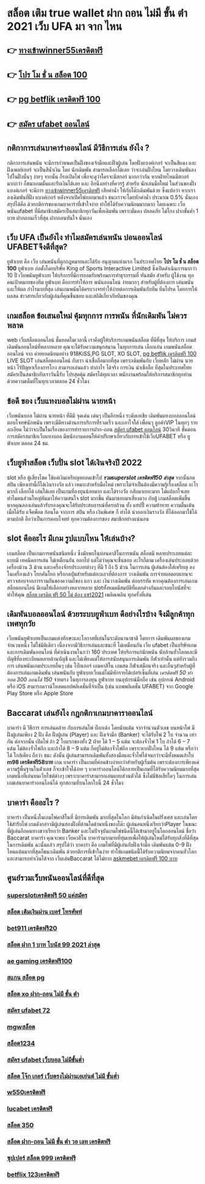 # สล็อต เติม true wallet ฝาก ถอน ไม่มี ขั้น ต่ํา 2021 เว็บ UFA มา จาก ไหน

## 👉 [ทางเข้าwinner55เครดิตฟรี](https://www.ufaeat.com/regis-ufabet-master-free/)
## 👉 [โปร โม ชั่ น สล็อต 100](https://www.ufaeat.com/)
## 👉 [pg betflik เครดิตฟรี 100](https://www.ufaeat.com/register/)
## 👉 [สมัคร ufabet ออนไลน์](https://www.ufaeat.com/ทางเข้ายูฟ่าเบท-ufabet/)

## กติกาการเล่นบาคาร่าออนไลน์ มีวิธีการเล่น ยังไง ?

กติกาการเล่นพนัน  จะมีการกำหนดเป็นฝั่งของเจ้ามือและฝั่งผู้เล่น โดยฝั่งแบงค์เกอร์ จะเป็นสีแดง และฝั่งเพลย์เยอร์ จะเป็นสีน้ำเงิน โดย นักเดิมพัน  สามารถเลือกได้เลย ว่าจะเล่นฝั่งไหน โดยวางเดิมพันลงไปในฝั่งนั้นๆ ง่ายๆ จากนั้น ก็รอเปิดไพ่ เพื่อจะดูว่าใครจะมีสกอร์ มากกว่ากัน หากฝ่ายไหนมีสกอร์ มากกว่า ก็ชนะเกมนั้นและรับเงินได้เลย และ  อีกนึ่งอย่างที่ควรรู้ สำหรับ นักเล่นมือใหม่ ในส่วนของฝั่ง แบงค์เกอร์ จะมีการ [ทางเข้าwinner55เครดิตฟรี](https://www.ufaeat.com/) เสียค่าน้ำ ให้กับโต๊ะเดิมพันด้วย ซึ่งแปลว่า หากเราลงเดิมพันที่ฝั่ง แบงค์เกอร์ หลังจากเปิดไพ่ออกมาแล้ว ชนะเราจะโดยหักค่าน้ำ ประมาณ 0.5% นั่นเอง  สรุปได้คือ ด้วยกติการของเกมบาคาร่าที่เข้าใจง่าย ทำให้ได้รับความนิยมมากมาก โดยเฉพาะ เว็บพนันufabet  ที่มีสมาชิกสมัครเป็นสมาชิกทุกวันเพื่อเดิมพัน เพราะมั่นคง ปลอดภัย ไม่โกง ฝากขั้นต่ำ 1 บาท  ฝากถอนเร็วที่สุด ฝากถอนทันใจ นั่นเอง

## เว็บ UFA เป็นยังไง ทำไมสมัครเล่นพนัน บ่อนออนไลน์ UFABETจึงดีที่สุด?

 ยูฟ่าเบท คือ  เว็บ  เล่นพนันที่ถูกกฎหมายและได้รับ อนุญาตแห่งแรก  ในประเทศไทย **โปร โม ชั่ น สล็อต 100** ยูฟ่าเบท  ก่อตั้งโดยบริษัท King of Sports Interactive Limited ซึ่งเปิดดำเนินการมากว่า 10 ปี เว็บพนันยูฟ่าเบท ให้บริการที่มีการยอมรับพร้อมการทำธุรกรรมที่ ทันสมัย สำหรับ ผู้ใช้งาน ทุกคนเป้าหมายของทีม ยูฟ่าเบท คือการทำให้การ พนันออนไลน์ ง่ายมากๆ สำหรับผู้ที่ต้องการ เล่นพนันและให้ผล กำไรมากที่สุด เล่นเกมพนันได้ครบวงจรทำให้ง่ายต่อการเดิมพันกับทีม ทีมโปรด โดยการให้ผลสด ข่าวสารเกี่ยวกับผู้เล่นที่คุณชื่นชอบ และสถิติเกี่ยวกับทีมของคุณ


##  เกมสล็อต  ข้อเสนอใหม่  คุ้มทุกการ การพนัน ที่นักเดิมพัน ไม่ควรพลาด

 web  เว็บสล็อตออนไลน์ ชั้นยอดในเวลานี้ เราคือผู้ให้บริการเกมพนันสล็อต ที่ดีที่สุด   ให้บริการ  เกมส์เดิมพันออนไลน์ที่หลากหลาย คุณจะได้รับความสนุกสนาน ในทุกการเล่น เลือกเล่น เกมพนันสล็อตออนไลน์ จาก ค่ายยอดนิยมอย่าง 918KiSS,PG SLOT, XO SLOT, [pg betflik เครดิตฟรี 100](https://www.ufaeat.com/ทางเข้ายูฟ่าเบท-ufabet/) LIVE SLOT เล่นสล็อตออนไลน์ กับเรา  น่าเชื่อถือมากที่สุด เพราะเดิมพันกับ เว็บหลัก ไม่ผ่าน นายหน้า ไร้ปัญหาเรื่องการโกง  สามารถเล่นแล้ว ทำกำไร ได้จริง การเงิน น่าเชือถือ ที่สุดในประเทศไทย สมัครเป็นสมาชิกกับเราวันนี้รับ  โปรสุดคุ้ม สมัครได้ทุกเวลา พนักงานพร้อมให้บริการสมาชิกทุกท่านด้วยความเต็มที่ในทุกเวลาตลอด 24 ชั่วโมง


##  ข้อดี ของ เว็บแทงบอลไม่ผ่าน นายหน้า 

 เว็บพนันบอล  ไม่ผ่าน นายหน้า  ที่ดีมี จุดเด่น เด่นๆ เป็นอีกหนึ่ง ระดับเอเชีย เดิมพันแทงบอลออนไลน์ ตอบโจทษ์นักพนัน เพราะมีดีทางด้านการบริการที่รวดเร็ว และเอาใจใส่ เพื่อนๆ ลูกค้าVIP  ในทุกๆ รายละเอียด ไม่ว่าจะเป็นในเรื่องของการทำรายการฝาก-ถอน [สมัคร ufabet ออนไลน์](https://www.ufaeat.com/credit-free-50/) 30วินาที  ขั้นตอนการสมัครสมาชิกเว็บแทงบอล    มีพนักงานคอนให้คำปรึกษาเกี่ยวกับการเข้าใช้เว็บUFABET หรือ ยูฟ่าเบท ตลอด 24 ชม.


## เว็บยูฟ่าสล็อต  เว็บปั่น slot ได้เงินจริงปี 2022

 slot หรือ ตู้เสี่ยงโชค ใช้แค่เงินเหรียญหยอดเข้าไป ***รวมsuperslot เครดิตฟรี50 ล่าสุด*** จากนั้นกด   สปิน  เพียงเท่านี้ก็ได้เงินรางวัล แล้ว เหมาะสำหรับมือใหม่  เพราะไม่จำเป็นต้องมีความรู้เรื่องสล็อต อะไรมากก็ เลือกได้ เล่นได้เลย เป็นเกมที่ลงทุนน้อยมาก และได้รางวัล กลับมาเยอะมาก ไม่แปลกใจเลยทำไมคนส่วนใหญ่หันมาให้ความสนใจ slot มากขึ้น หันมาชอบมาเสี่ยงดวง กับตู้  เกมสล็อตเพิ่มขึ้น หากคุณลองเล่นแล้วรับรองคุณจะได้รับประสบการณ์ที่ครบถ้วน ทั้ง แฮปปี้  ความท้าทาย ความตื่นเต้น เมื่อได้รับ แจ็คพ็อต ก้อนโต จากการ  สปิน หรือ เงินพิเศษ ก็ ทำได้  นำออกเงินรางวัล ที่ได้ออกมาใช้ได้ตามปกติ ถือว่าเป็นการตอบโจทย์ ทุกความต้องการของ สมาชิกอย่างแน่นอน 


##  slot  คืออะไร มีเกม รูปแบบไหน ให้เล่นบ้าง?

เกมสล็อต เป็นเกมการพนันชนิดหนึ่ง ซึ่งมักพบในบ่อนคาสิโนการพนัน สล็อตมี หลายประเภทแต่ละแบบมี เทคนิคการเล่น ไม่เหมือนกัน ออกไป แต่ไม่ว่าคุณจะชื่นชอบ อะไรก็ตาม เครื่องเล่นประกอบด้วยเครื่องม้วน 3 ม้วน และเครื่องจักรประเภทต่างๆ  ที่มี 1 ถึง 5 ม้วน ในการเล่น ผู้เล่นต้องใส่เหรียญ ลงในเครื่องแล้ว โยกคันโยก หรือกดปุ่มสำหรับแต่ละแถวที่ต้องการ วางเดิมพัน  การจ่ายผลตอบแทนจะ ตรวจสอบจากการรวมกันของความถี่ของ แถว และ เงินวางเดิมพัน ต่อบรรทัด  หากคุณต้องการเล่นเกม สล็อตออนไลน์ มีเกมให้เลือกอย่างหลากหลาย  slotทั้งหมดมีสมบัติที่แตกต่างกันและรอบโบนัสที่จะทำให้คุณ [สล็อต เครดิต ฟรี 50 ไม่ ต้อง แชร์2021](https://www.ufaeat.com/ufabet-master-login/) เพลิดเพลิน ทุกครั้งที่เล่น


##  เดิมพันบอลออนไลน์ ด้วยระบบยูฟ่าเบท ดีอย่างไรบ้าง จึงมีลูกค้าทุกเพศทุกวัย

 เว็บพนันยูฟ่าเบทเป็นเกมแห่งทักษะและโอกาสที่เล่นในระดับนานาชาติ โดยการ เดิมพันผลของเกมจำนวนหนึ่ง ไม่ใช่มิติเดียว เนื่องจากมีวิธีการเล่นและชนะที่ ไม่เหมือนกัน เว็บ ufabet เป็นบริษัทเกมและการเดิมพันออนไลน์ ที่ดำเนินงานในกว่า 160 ประเทศ ให้บริการแก่นักพนัน นับล้านทั่วโลกและมีบัญชีที่ลงทะเบียนหลายล้านบัญชี และไม่เพียงแต่ให้การสนับสนุนการเดิมพัน กีฬาเท่านั้น แต่ยังรวมถึงการ เล่นพนันเกมประเภทอื่นๆ เช่น โป๊กเกอร์ เกมคาสิโน เกมสด กีฬาเสมือนจริง และอื่นๆสำหรับผู้ที่ต้องการเล่นเกมเดิมพัน เล่นพนันกับ ยูฟ่าเบทเว็บแม่ไม่มีหักรายได้เปอร์เซ็นที่เล่น *เครดิตฟรี 50 ทำยอด 300 ถอนได้ 150*  จ่ายตรง ในทุการลงทุน  ยูฟ่าเบท  บนอุปกรณ์มือถือ เช่น อุปกรณ์ Android หรือ iOS สามารถดาวน์โหลดแอปพลิเคชั่นที่จำเป็น (เช่น แอพพลิเคชั่น UFABET) จาก Google Play Store หรือ Apple Store 


##  Baccarat  เล่นยังไง กฎกติกาเกมบาคาราออนไลน์

บาคาร่า มี  วิธีการ  การเล่นคล้าย กับการเล่นไพ่ ป๊อกเด้ง โดยนับแต้ม จากจำนวนตัวเลข บนหน้าไพ่ มีฝั่งผู้เล่นเพียง 2 ฝั่ง คือ ฝั่งผู้เล่น (Player)  และ ฝั่งเจ้ามือ (Banker) จะได้รับไพ่ 2 ใบ จำนวน เท่ากัน  ต่อจากนั้น  เปิดไพ่ ถ้า 2 ใบแรกของทั้ง 2 ฝ่าย ได้ 1 – 5 แต้ม จะต้องจั่วไพ่ 1 ใบ ถ้าได้ 6 – 7 แต้ม ไม่ต้องจั่วไพ่อีก  และถ้าได้ 8 – 9 แต้ม ก็อยู่ไม่ต้องจั่วไพ่อีก เพราะหากฝั่งไหน ได้ 9 แต้ม หรือว่าได้ ใกล้เคียง ถือว่า ชนะ ดังนั้น ผู้เล่นสามารถเดิมพันทั้งสองมือและจั่วไพ่ได้จนกว่าจะมีทั้งหมดเก้าใบ   **m98 เครดิตฟรี58บาท** เกม บาคาร่า  เป็นเกมที่ค่อนข้างง่ายกว่าสำหรับผู้เริ่มต้น เพราะต้องการเพียงแค่ความรู้พื้นฐานในตัวเลข ก็จะเข้าใจได้ง่าย ๆ บาคาร่าออนไลน์ได้กลายเป็นเกมที่ได้รับความนิยมมากที่สุดเกมหนึ่งที่เล่นบนเว็บไซต์ต่างๆ เพราะบาคาร่าสามารถเล่นแบบส่วนตัวได้ ซึ่งไม่มีข้อเสียใดๆ ในการเล่นเกมเล่นบาคาร่าออนไลน์ได้  ทุกสถานที่บนโลกใบนี้  24 ชั่วโมง


## บาคาร่า คืออะไร ? 

บาคาร่า เป็นหนึ่งในเกมไพ่คาสิโนที่  มีการเดิมพัน มากที่สุดในโลก มีต้นกำเนิดในฝรั่งเศส และเล่นโดยใช้สำรับไพ่ เกมดังกล่าวมีผู้เล่นสองฝั่งที่ด้านใดด้านหนึ่งของโต๊ะ ผู้เล่นคนหนึ่งเรียกว่าPlayer  ในขณะที่ผู้เล่นอีกคนทางขวาเรียกว่า  Banker และในปัจจุบันเกมไพ่ชนิดนี้ได้เข้ามาอยู่ในโลกออนไลน์ ชื่อว่า  Baccarat บาคาร่า  คุณจะพบ เว็บคาสิโน บาคาร่ามากมายที่ทุ่มเทเพื่อให้ผู้เล่นใหม่ได้รับทุกสิ่งที่ดีที่สุดในการเดิมพัน  ฉะนั้นแล้ว สรุปได้ว่า บาคาร่า คือ เกมไพ่ที่มีผู้เล่นกับฝั่งเจ้ามือ เดิมพันแต้ม 0-9 ฝั่งไหนแต้มมากที่สุดก็ชนะเดิมพัน ด้วยกติการที่เข้าในง่าย ทำให้เกมชนิดนี้่ได้รับความนิยมจากคนทั่วโลกและสามารถทำเงินได้จาก เว็บเล่นBaccarat  ได้ไม่ยาก [askmebet เครดิตฟรี 100 บาท](https://www.ufaeat.com/ทางเข้ายูฟ่าเบท-ufabet/)

## ศูนย์รวมเว็บพนันออนไลน์ที่ดีที่สุด

### [superslotเครดิตฟรี 50 แค่สมัคร](https://atom.io/themes/UFAEAT%20ทางเข้า%20เว็บตรง%20UFABET%20168%20สล็อต%20008%20สล็อต%20ฟรีเครดิต%20100%)
### [สล็อต เติมเงินผ่าน เบอร์ โทรศัพท์](https://atom.io/themes/UFAEAT%20ทางเข้า%20เว็บตรง%20UFABET%20superslot%20เครดิตฟรี%2050%20ใหม่%20ๆ%20008%20สล็อต%20ฟรีเครดิต%20100%)
### [bet911 เครดิตฟรี20](https://atom.io/themes/UFAEAT%20ทางเข้า%20เว็บตรง%20UFABET%20wow%20slot%20567%20เครดิตฟรี%20008%20สล็อต%20ฟรีเครดิต%20100%)
### [สล็อต ฝาก 1 บาท โบนัส 99 2021 ล่าสุด](https://atom.io/themes/UFAEAT%20ทางเข้า%20เว็บตรง%20UFABET%20lsm99%20เครดิตฟรี%20008%20สล็อต%20ฟรีเครดิต%20100%)
### [ae gaming เครดิตฟรี100](https://atom.io/themes/UFAEAT%20ทางเข้า%20เว็บตรง%20UFABET%20สล็อต789%20ฝาก-ถอน%20true%20wallet%20008%20สล็อต%20ฟรีเครดิต%20100%)
### [สแกน สล็อต pg](https://atom.io/themes/UFAEAT%20ทางเข้า%20เว็บตรง%20UFABET%20superslot%20เครดิตฟรี%2030%20ยืนยันเบอร์%20008%20สล็อต%20ฟรีเครดิต%20100%)
### [สล็อต xo ฝาก-ถอน ไม่มี ขั้น ต่ํา](https://atom.io/themes/UFAEAT%20ทางเข้า%20เว็บตรง%20UFABET%20superslot1234%20เครดิตฟรี%2050%20ล่าสุด%20008%20สล็อต%20ฟรีเครดิต%20100%)
### [สมัคร ufabet 72](https://atom.io/themes/UFAEAT%20ทางเข้า%20เว็บตรง%20UFABET%20เครดิตฟรี%20มาใหม่%20008%20สล็อต%20ฟรีเครดิต%20100%)
### [mgwสล็อต](https://atom.io/themes/UFAEAT%20ทางเข้า%20เว็บตรง%20UFABET%20สมัครufabet%20008%20สล็อต%20ฟรีเครดิต%20100%)
### [สล็อต1234](https://atom.io/themes/UFAEAT%20ทางเข้า%20เว็บตรง%20UFABET%20สล็อต%20999%20ฝากถอน%20ไม่มี%20ขั้น%20ต่ํา%20วอ%20เลท%20008%20สล็อต%20ฟรีเครดิต%20100%)
### [สมัคร ufabet เว็บบอล ไม่มีขั้นต่ำ](https://atom.io/themes/UFAEAT%20ทางเข้า%20เว็บตรง%20UFABET%20สล็อต%20pg%20ฝาก%20true%20wallet%20008%20สล็อต%20ฟรีเครดิต%20100%)
### [สล็อต โจ๊ก เกอร์ เว็บตรงไม่ผ่านเอเย่นต์ ไม่มี ขั้นต่ำ](https://atom.io/themes/UFAEAT%20ทางเข้า%20เว็บตรง%20UFABET%20สล็อต%209999%20008%20สล็อต%20ฟรีเครดิต%20100%)
### [w550เครดิตฟรี](https://atom.io/themes/UFAEAT%20ทางเข้า%20เว็บตรง%20UFABET%20ช่วง%20เวลา%20เล่น%20สล็อต%20pg%20008%20สล็อต%20ฟรีเครดิต%20100%)
### [lucabet เครดิตฟรี](https://atom.io/themes/UFAEAT%20ทางเข้า%20เว็บตรง%20UFABET%20superlot999%20เครดิตฟรี50%20008%20สล็อต%20ฟรีเครดิต%20100%)
### [สล็อต 350](https://atom.io/themes/UFAEAT%20ทางเข้า%20เว็บตรง%20UFABET%20สมัครจีคลับ%20สล็อต%20มือถือ%20008%20สล็อต%20ฟรีเครดิต%20100%)
### [สล็อต ฝาก-ถอน ไม่มี ขั้น ต่ํา วอ เลท เครดิตฟรี](https://atom.io/themes/UFAEAT%20ทางเข้า%20เว็บตรง%20UFABET%20สล็อต%20แจ็%20ค%20พอ%20ต%20แตก%20ง่าย%202021%20008%20สล็อต%20ฟรีเครดิต%20100%)
### [ซุปเปอร์ สล็อต 999 เครดิตฟรี](https://atom.io/themes/UFAEAT%20ทางเข้า%20เว็บตรง%20UFABET%20เว็บสล็อต%20เครดิตฟรี%20ยืนยันเบอร์ล่าสุด%202021%20008%20สล็อต%20ฟรีเครดิต%20100%)
### [betflix 123เครดิตฟรี](https://atom.io/themes/UFAEAT%20ทางเข้า%20เว็บตรง%20UFABET%20เว็บ%20สล็อต%20ฝาก%20ไม่มี%20ขั้น%20ต่ํา%20008%20สล็อต%20ฟรีเครดิต%20100%)